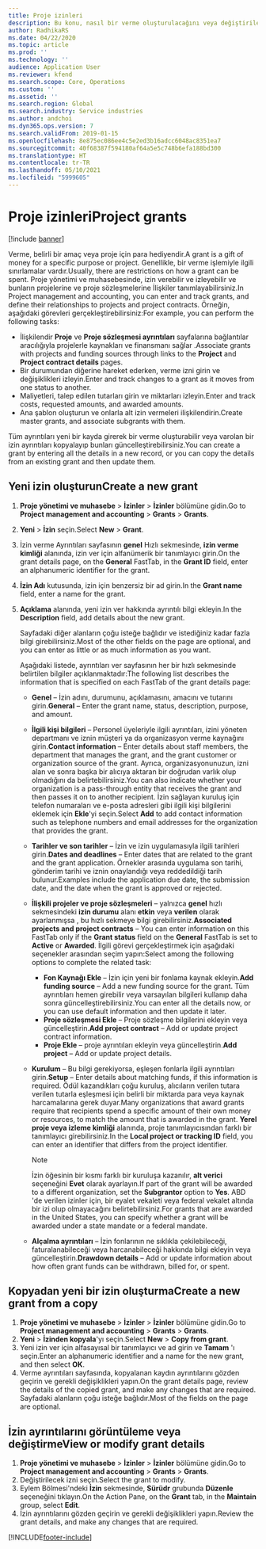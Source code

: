 ```yaml
---
title: Proje izinleri
description: Bu konu, nasıl bir verme oluşturulacağını veya değiştirileceğini açıklar.
author: RadhikaRS
ms.date: 04/22/2020
ms.topic: article
ms.prod: ''
ms.technology: ''
audience: Application User
ms.reviewer: kfend
ms.search.scope: Core, Operations
ms.custom: ''
ms.assetid: ''
ms.search.region: Global
ms.search.industry: Service industries
ms.author: andchoi
ms.dyn365.ops.version: 7
ms.search.validFrom: 2019-01-15
ms.openlocfilehash: 8e875ec086ee4c5e2ed3b16adcc6048ac8351ea7
ms.sourcegitcommit: 40f68387f594180af64a5e5c748b6efa188bd300
ms.translationtype: HT
ms.contentlocale: tr-TR
ms.lasthandoff: 05/10/2021
ms.locfileid: "5999605"
---
```

# <a name="project-grants"></a><span data-ttu-id="23e42-103">Proje izinleri</span><span class="sxs-lookup"><span data-stu-id="23e42-103">Project grants</span></span>

[!include [banner](../includes/banner.md)]

<span data-ttu-id="23e42-104">Verme, belirli bir amaç veya proje için para hediyendir.</span><span class="sxs-lookup"><span data-stu-id="23e42-104">A grant is a gift of money for a specific purpose or project.</span></span> <span data-ttu-id="23e42-105">Genellikle, bir verme işlemiyle ilgili sınırlamalar vardır.</span><span class="sxs-lookup"><span data-stu-id="23e42-105">Usually, there are restrictions on how a grant can be spent.</span></span> <span data-ttu-id="23e42-106">Proje yönetimi ve muhasebesinde, izin verebilir ve izleyebilir ve bunların projelerine ve proje sözleşmelerine İlişkiler tanımlayabilirsiniz.</span><span class="sxs-lookup"><span data-stu-id="23e42-106">In Project management and accounting, you can enter and track grants, and define their relationships to projects and project contracts.</span></span> <span data-ttu-id="23e42-107">Örneğin, aşağıdaki görevleri gerçekleştirebilirsiniz:</span><span class="sxs-lookup"><span data-stu-id="23e42-107">For example, you can perform the following tasks:</span></span>

- <span data-ttu-id="23e42-108">İlişkilendir **Proje** ve **Proje sözleşmesi ayrıntıları** sayfalarına bağlantılar aracılığıyla projelerle kaynakları ve finansmanı sağlar .</span><span class="sxs-lookup"><span data-stu-id="23e42-108">Associate grants with projects and funding sources through links to the **Project** and **Project contract details** pages.</span></span>
- <span data-ttu-id="23e42-109">Bir durumundan diğerine hareket ederken, verme izni girin ve değişiklikleri izleyin.</span><span class="sxs-lookup"><span data-stu-id="23e42-109">Enter and track changes to a grant as it moves from one status to another.</span></span>
- <span data-ttu-id="23e42-110">Maliyetleri, talep edilen tutarları girin ve miktarları izleyin.</span><span class="sxs-lookup"><span data-stu-id="23e42-110">Enter and track costs, requested amounts, and awarded amounts.</span></span>
- <span data-ttu-id="23e42-111">Ana şablon oluşturun ve onlarla alt izin vermeleri ilişkilendirin.</span><span class="sxs-lookup"><span data-stu-id="23e42-111">Create master grants, and associate subgrants with them.</span></span>

<span data-ttu-id="23e42-112">Tüm ayrıntıları yeni bir kayda girerek bir verme oluşturabilir veya varolan bir izin ayrıntıları kopyalayıp bunları güncelleştirebilirsiniz.</span><span class="sxs-lookup"><span data-stu-id="23e42-112">You can create a grant by entering all the details in a new record, or you can copy the details from an existing grant and then update them.</span></span>

## <a name="create-a-new-grant"></a><span data-ttu-id="23e42-113">Yeni izin oluşturun</span><span class="sxs-lookup"><span data-stu-id="23e42-113">Create a new grant</span></span>

1. <span data-ttu-id="23e42-114">**Proje yönetimi ve muhasebe** \> **İzinler** \> **İzinler** bölümüne gidin.</span><span class="sxs-lookup"><span data-stu-id="23e42-114">Go to **Project management and accounting** \> **Grants** \> **Grants**.</span></span>
2. <span data-ttu-id="23e42-115">**Yeni** \> **İzin** seçin.</span><span class="sxs-lookup"><span data-stu-id="23e42-115">Select **New** \> **Grant**.</span></span>
3. <span data-ttu-id="23e42-116">İzin verme Ayrıntıları sayfasının **genel** Hızlı sekmesinde, **izin verme kimliği** alanında, izin ver için alfanümerik bir tanımlayıcı girin.</span><span class="sxs-lookup"><span data-stu-id="23e42-116">On the grant details page, on the **General** FastTab, in the **Grant ID** field, enter an alphanumeric identifier for the grant.</span></span>
4. <span data-ttu-id="23e42-117">**İzin Adı** kutusunda, izin için benzersiz bir ad girin.</span><span class="sxs-lookup"><span data-stu-id="23e42-117">In the **Grant name** field, enter a name for the grant.</span></span>
5. <span data-ttu-id="23e42-118">**Açıklama** alanında, yeni izin ver hakkında ayrıntılı bilgi ekleyin.</span><span class="sxs-lookup"><span data-stu-id="23e42-118">In the **Description** field, add details about the new grant.</span></span>

    <span data-ttu-id="23e42-119">Sayfadaki diğer alanların çoğu isteğe bağlıdır ve istediğiniz kadar fazla bilgi girebilirsiniz.</span><span class="sxs-lookup"><span data-stu-id="23e42-119">Most of the other fields on the page are optional, and you can enter as little or as much information as you want.</span></span>

    <span data-ttu-id="23e42-120">Aşağıdaki listede, ayrıntıları ver sayfasının her bir hızlı sekmesinde belirtilen bilgiler açıklanmaktadır:</span><span class="sxs-lookup"><span data-stu-id="23e42-120">The following list describes the information that is specified on each FastTab of the grant details page:</span></span>

    - <span data-ttu-id="23e42-121">**Genel** – İzin adını, durumunu, açıklamasını, amacını ve tutarını girin.</span><span class="sxs-lookup"><span data-stu-id="23e42-121">**General** – Enter the grant name, status, description, purpose, and amount.</span></span>
    - <span data-ttu-id="23e42-122">**İlgili kişi bilgileri** – Personel üyeleriyle ilgili ayrıntıları, izini yöneten departmanı ve iznin müşteri ya da organizasyon verme kaynağını girin.</span><span class="sxs-lookup"><span data-stu-id="23e42-122">**Contact information** – Enter details about staff members, the department that manages the grant, and the grant customer or organization source of the grant.</span></span> <span data-ttu-id="23e42-123">Ayrıca, organizasyonunuzun, izni alan ve sonra başka bir alıcıya aktaran bir doğrudan varlık olup olmadığını da belirtebilirsiniz.</span><span class="sxs-lookup"><span data-stu-id="23e42-123">You can also indicate whether your organization is a pass-through entity that receives the grant and then passes it on to another recipient.</span></span> <span data-ttu-id="23e42-124">İzin sağlayan kuruluş için telefon numaraları ve e-posta adresleri gibi ilgili kişi bilgilerini eklemek için **Ekle**'yi seçin.</span><span class="sxs-lookup"><span data-stu-id="23e42-124">Select **Add** to add contact information such as telephone numbers and email addresses for the organization that provides the grant.</span></span>
    - <span data-ttu-id="23e42-125">**Tarihler ve son tarihler** – İzin ve izin uygulamasıyla ilgili tarihleri girin.</span><span class="sxs-lookup"><span data-stu-id="23e42-125">**Dates and deadlines** – Enter dates that are related to the grant and the grant application.</span></span> <span data-ttu-id="23e42-126">Örnekler arasında uygulama son tarihi, gönderim tarihi ve iznin onaylandığı veya reddedildiği tarih bulunur.</span><span class="sxs-lookup"><span data-stu-id="23e42-126">Examples include the application due date, the submission date, and the date when the grant is approved or rejected.</span></span>
    - <span data-ttu-id="23e42-127">**İlişkili projeler ve proje sözleşmeleri** – yalnızca **genel** hızlı sekmesindeki **izin durumu** alanı **etkin** veya **verilen** olarak ayarlanmışsa , bu hızlı sekmeye bilgi girebilirsiniz.</span><span class="sxs-lookup"><span data-stu-id="23e42-127">**Associated projects and project contracts** – You can enter information on this FastTab only if the **Grant status** field on the **General** FastTab is set to **Active** or **Awarded**.</span></span> <span data-ttu-id="23e42-128">İlgili görevi gerçekleştirmek için aşağıdaki seçenekler arasından seçim yapın:</span><span class="sxs-lookup"><span data-stu-id="23e42-128">Select among the following options to complete the related task:</span></span>

        - <span data-ttu-id="23e42-129">**Fon Kaynağı Ekle** – İzin için yeni bir fonlama kaynak ekleyin.</span><span class="sxs-lookup"><span data-stu-id="23e42-129">**Add funding source** – Add a new funding source for the grant.</span></span> <span data-ttu-id="23e42-130">Tüm ayrıntıları hemen girebilir veya varsayılan bilgileri kullanıp daha sonra güncelleştirebilirsiniz.</span><span class="sxs-lookup"><span data-stu-id="23e42-130">You can enter all the details now, or you can use default information and then update it later.</span></span>
        - <span data-ttu-id="23e42-131">**Proje sözleşmesi Ekle** – Proje sözleşme bilgilerini ekleyin veya güncelleştirin.</span><span class="sxs-lookup"><span data-stu-id="23e42-131">**Add project contract** – Add or update project contract information.</span></span>
        - <span data-ttu-id="23e42-132">**Proje Ekle** – proje ayrıntıları ekleyin veya güncelleştirin.</span><span class="sxs-lookup"><span data-stu-id="23e42-132">**Add project** – Add or update project details.</span></span>

    - <span data-ttu-id="23e42-133">**Kurulum** – Bu bilgi gerekiyorsa, eşleşen fonlarla ilgili ayrıntıları girin.</span><span class="sxs-lookup"><span data-stu-id="23e42-133">**Setup** – Enter details about matching funds, if this information is required.</span></span> <span data-ttu-id="23e42-134">Ödül kazandıkları çoğu kuruluş, alıcıların verilen tutara verilen tutarla eşleşmesi için belirli bir miktarda para veya kaynak harcamalarına gerek duyar.</span><span class="sxs-lookup"><span data-stu-id="23e42-134">Many organizations that award grants require that recipients spend a specific amount of their own money or resources, to match the amount that is awarded in the grant.</span></span> <span data-ttu-id="23e42-135">**Yerel proje veya izleme kimliği** alanında, proje tanımlayıcısından farklı bir tanımlayıcı girebilirsiniz.</span><span class="sxs-lookup"><span data-stu-id="23e42-135">In the **Local project or tracking ID** field, you can enter an identifier that differs from the project identifier.</span></span>

        > [!NOTE]
        > <span data-ttu-id="23e42-136">İzin öğesinin bir kısmı farklı bir kuruluşa kazanılır, **alt verici** seçeneğini **Evet** olarak ayarlayın.</span><span class="sxs-lookup"><span data-stu-id="23e42-136">If part of the grant will be awarded to a different organization, set the **Subgrantor** option to **Yes**.</span></span> <span data-ttu-id="23e42-137">ABD 'de verilen izinler için, bir eyalet vekaleti veya federal vekalet altında bir izi olup olmayacağını belirtebilirsiniz.</span><span class="sxs-lookup"><span data-stu-id="23e42-137">For grants that are awarded in the United States, you can specify whether a grant will be awarded under a state mandate or a federal mandate.</span></span>

    - <span data-ttu-id="23e42-138">**Alçalma ayrıntıları** – İzin fonlarının ne sıklıkla çekilebileceği, faturalanabileceği veya harcanabileceği hakkında bilgi ekleyin veya güncelleştirin.</span><span class="sxs-lookup"><span data-stu-id="23e42-138">**Drawdown details** – Add or update information about how often grant funds can be withdrawn, billed for, or spent.</span></span>

## <a name="create-a-new-grant-from-a-copy"></a><span data-ttu-id="23e42-139">Kopyadan yeni bir izin oluşturma</span><span class="sxs-lookup"><span data-stu-id="23e42-139">Create a new grant from a copy</span></span>

1. <span data-ttu-id="23e42-140">**Proje yönetimi ve muhasebe** \> **İzinler** \> **İzinler** bölümüne gidin.</span><span class="sxs-lookup"><span data-stu-id="23e42-140">Go to **Project management and accounting** \> **Grants** \> **Grants**.</span></span>
2. <span data-ttu-id="23e42-141">**Yeni** \> **İzinden kopyala**'yı seçin.</span><span class="sxs-lookup"><span data-stu-id="23e42-141">Select **New** \> **Copy from grant**.</span></span>
3. <span data-ttu-id="23e42-142">Yeni izin ver için alfasayısal bir tanımlayıcı ve ad girin ve **Tamam** 'ı seçin.</span><span class="sxs-lookup"><span data-stu-id="23e42-142">Enter an alphanumeric identifier and a name for the new grant, and then select **OK**.</span></span>
4. <span data-ttu-id="23e42-143">Verme ayrıntıları sayfasında, kopyalanan kaydın ayrıntılarını gözden geçirin ve gerekli değişiklikleri yapın.</span><span class="sxs-lookup"><span data-stu-id="23e42-143">On the grant details page, review the details of the copied grant, and make any changes that are required.</span></span> <span data-ttu-id="23e42-144">Sayfadaki alanların çoğu isteğe bağlıdır.</span><span class="sxs-lookup"><span data-stu-id="23e42-144">Most of the fields on the page are optional.</span></span>

## <a name="view-or-modify-grant-details"></a><span data-ttu-id="23e42-145">İzin ayrıntılarını görüntüleme veya değiştirme</span><span class="sxs-lookup"><span data-stu-id="23e42-145">View or modify grant details</span></span>

1. <span data-ttu-id="23e42-146">**Proje yönetimi ve muhasebe** \> **İzinler** \> **İzinler** bölümüne gidin.</span><span class="sxs-lookup"><span data-stu-id="23e42-146">Go to **Project management and accounting** \> **Grants** \> **Grants**.</span></span>
2. <span data-ttu-id="23e42-147">Değiştirilecek izni seçin.</span><span class="sxs-lookup"><span data-stu-id="23e42-147">Select the grant to modify.</span></span>
3. <span data-ttu-id="23e42-148">Eylem Bölmesi'ndeki **İzin** sekmesinde, **Sürüdr** grubunda **Düzenle** seçeneğini tıklayın.</span><span class="sxs-lookup"><span data-stu-id="23e42-148">On the Action Pane, on the **Grant** tab, in the **Maintain** group, select **Edit**.</span></span>
4. <span data-ttu-id="23e42-149">İzin ayrıntılarını gözden geçirin ve gerekli değişiklikleri yapın.</span><span class="sxs-lookup"><span data-stu-id="23e42-149">Review the grant details, and make any changes that are required.</span></span>


[!INCLUDE[footer-include](../includes/footer-banner.md)]
